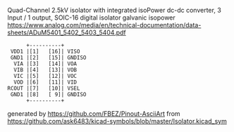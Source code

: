 Quad-Channel 2.5kV isolator with integrated isoPower dc-dc converter, 3 Input / 1 output, SOIC-16
digital isolator galvanic isopower
https://www.analog.com/media/en/technical-documentation/data-sheets/ADuM5401_5402_5403_5404.pdf


	      +----------+
	 VDD1 |[1]   [16]| VISO
	 GND1 |[2]   [15]| GNDISO
	  VIA |[3]   [14]| VOA
	  VIB |[4]   [13]| VOB
	  VIC |[5]   [12]| VOC
	  VOD |[6]   [11]| VID
	RCOUT |[7]   [10]| VSEL
	 GND1 |[8]   [ 9]| GNDISO
	      +----------+


generated by https://github.com/FBEZ/Pinout-AsciiArt from https://github.com/ask6483/kicad-symbols/blob/master/Isolator.kicad_sym